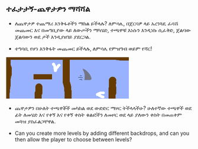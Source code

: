 ## ተፈታታኝ-ጨዋታዎን ማሻሻል

- ለጨዋታዎ ተጨማሪ እንቅፋቶችን ማከል ይችላሉ? ለምሳሌ, በጀርባዎ ላይ አረንጓዴ ፈሳሽ መጨመር እና በመግቢያው ላይ ለውጦችን ማካሄድ, ተጫዋቹ እነሱን እንዲነኩ ሲፈቅድ, ጀልባው ጀልባውን ወደ ታች እንዲያዘገይ ያደርጋል.

- ተግሳቢ የሆነ እንቅፋት መጨመር ይችላሉ, ለምሳሌ የምዝግብ ወይም የሻር!

![ቅጽበታዊ ገጽ እይታ](images/boat-obstacles.png)

- ጨዋታዎን በሁለት ተጫዋቾች መካከል ወደ ውድድር ማዞር ትችላላችሁ? ሁለተኛው ተጫዋች ወደ ፊት ለመሄድ እና የቀኝ እና የቀኝ ቀስት ቁልፎችን ለመዞር ወደ ላይ ያለውን ቀስት በመጠቀም መጓዝ ያስፈልጋቸዋል.

- Can you create more levels by adding different backdrops, and can you then allow the player to choose between levels?